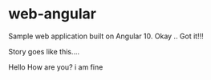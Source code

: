# web-angular
Sample web application built on Angular 10. Okay .. Got it!!!

Story goes like this....

Hello How are you?
i am fine
